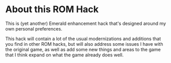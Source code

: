 # About this ROM Hack
This is (yet another) Emerald enhancement hack that's designed around my own personal preferences.

This hack will contain a lot of the usual modernizations and additions that you find in other ROM hacks, but will also address some issues I have with the original game, as well as add some new things and areas to the game that I think expand on what the game already does well.

